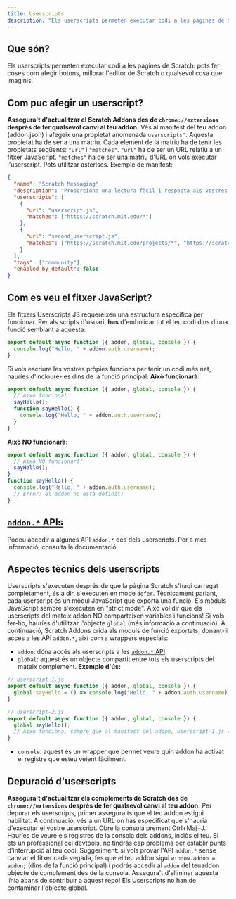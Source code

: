 ```yaml
---
title: Userscripts
description: "Els userscripts permeten executar codi a les pàgines de Scratch: pots fer coses com afegir botons, millorar l'editor de Scratch o qualsevol cosa que imaginis."
---
```

## Que són?
Els userscripts permeten executar codi a les pàgines de Scratch: pots fer coses com afegir botons, millorar l'editor de Scratch o qualsevol cosa que imaginis.

## Com puc afegir un userscript?
**Assegura't d'actualitzar el Scratch Addons des de `chrome://extensions` després de fer qualsevol canvi al teu addon.**
Vés al manifest del teu addon (addon.json) i afegeix una propietat anomenada `userscripts"`.
Aquesta propietat ha de ser a una matriu.
Cada element de la matriu ha de tenir les propietats següents: `"url"` i `"matches"`.
`"url"` ha de ser un URL relatiu a un fitxer JavaScript.
`"matches"` ha de ser una matriu d'URL on vols executar l'userscript. Pots utilitzar asteriscs.
Exemple de manifest:
```json
{
  "name": "Scratch Messaging",
  "description": "Proporciona una lectura fàcil i resposta als vostres missatges de Scratch.",
  "userscripts": [
    {
      "url": "userscript.js",
      "matches": ["https://scratch.mit.edu/*"]
    },
    {
      "url": "second_userscript.js",
      "matches": ["https://scratch.mit.edu/projects/*", "https://scratch.mit.edu/users/*"]
    }
  ],
  "tags": ["community"],
  "enabled_by_default": false
}
```

## Com es veu el fitxer JavaScript?
Els fitxers Userscripts JS requereixen una estructura específica per funcionar.
Per als scripts d'usuari, **has** d'embolicar tot el teu codi dins d'una funció semblant a aquesta:
```js
export default async function ({ addon, global, console }) {
  console.log("Hello, " + addon.auth.username);
}
```
Si vols escriure les vostres pròpies funcions per tenir un codi més net, hauríes d'incloure-les dins de la funció principal:
**Això funcionarà:**
```js
export default async function ({ addon, global, console }) {
  // Això funciona!
  sayHello();
  function sayHello() {
    console.log("Hello, " + addon.auth.username);
  }
}
```
**Això NO funcionarà:**
```js
export default async function ({ addon, global, console }) {
  // Això NO funcionarà!
  sayHello();
}
function sayHello() {
  console.log("Hello, " + addon.auth.username);
  // Error: el addon no està definit!
}
```

## [`addon.*` APIs](/docs/developing/addon-apis-reference)
Podeu accedir a algunes API `addon.*` des dels userscripts. Per a més informació, consulta la documentació.

## Aspectes tècnics dels userscripts
Userscripts s'executen després de que la pàgina Scratch s'hagi carregat completament, és a dir, s'executen en mode `defer`.
Tècnicament parlant, cada userscript és un mòdul JavaScript que exporta una funció. Els mòduls JavaScript sempre s'executen en "strict mode".
Això vol dir que els userscripts del mateix addon NO comparteixen variables i funcions! Si vols fer-ho, hauríes d'utilitzar l'objecte `global` (més informació a continuació).
A continuació, Scratch Addons crida als mòduls de funció exportats, donant-li accés a les API `addon.*`, així com a wrappers especials:
- `addon`: dóna accés als userscripts a les [`addon.*` API](/docs/developing/addon-apis-reference).
- `global`: aquest és un objecte compartit entre tots els userscripts del mateix complement. **Exemple d'ús:**
```js
// userscript-1.js
export default async function ({ addon, global, console }) {
  global.sayHello = () => console.log("Hello, " + addon.auth.username);
}

// userscript-2.js
export default async function ({ addon, global, console }) {
  global.sayHello();
  // Això funciona, sempre que al manifest del addon, userscript-1.js estigui abans que userscript-2.js a la matriu userscripts.
}
```
- `console`: aquest és un wrapper que permet veure quin addon ha activat el registre que esteu veient fàcilment.

## Depuració d'userscripts
**Assegura't d'actualitzar els complements de Scratch des de `chrome://extensions` després de fer qualsevol canvi al teu addon.**
Per depurar els userscripts, primer assegura'ts que el teu addon estigui habilitat.
A continuació, vés a un URL on has especificat que s'hauria d'executar el vostre userscript.
Obre la consola prement Ctrl+Maj+J.
Hauríes de veure els registres de la consola dels addons, inclòs el teu. Si ets un professional del devtools, no tindrás cap problema per establir punts d'interrupció al teu codi.
Suggeriment: si vols provar l'API `addon.*` sense canviar el fitxer cada vegada, fes que el teu addon sigui `window.addon = addon;` (dins de la funció principal) i podrás accedir al `addon` del teuaddon objecte de complement des de la consola. Assegura't d'eliminar aquesta línia abans de contribuir a aquest repo! Els Userscripts no han de contaminar l'objecte global.